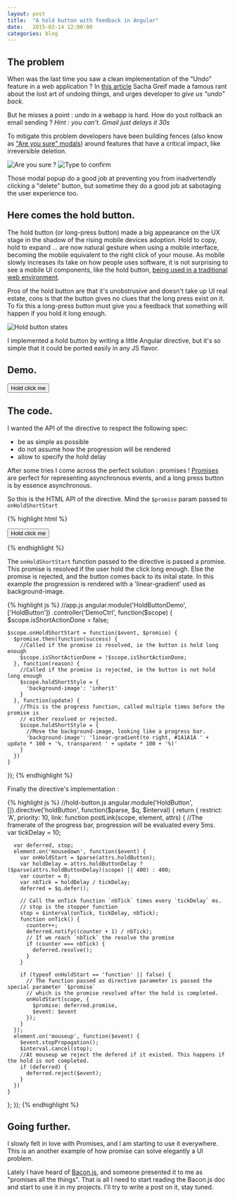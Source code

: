 ```yaml
---
layout: post
title:  "A hold button with feedback in Angular"
date:   2015-03-14 12:00:00
categories: blog
---
```



<script src="//cdnjs.cloudflare.com/ajax/libs/angular.js/1.3.14/angular.js"></script>
<script src="/js/hold-button.js"></script>



## The problem

When was the last time you saw a clean implementation of the "Undo" feature in a web application ? In [this article](http://sachagreif.com/undo/) Sacha Greif made a famous rant about the lost art of undoing things, and urges developer to _give us “undo” back._ 

But he misses a point : undo in a webapp is hard. How do yout rollback an email sending ? _Hint : you can't. Gmail just delays it 30s_ 

To mitigate this problem developers have been building fences (also know as ["Are you sure" modals](https://www.google.fr/search?q=are+you+sure+modal&source=lnms&tbm=isch&sa=X&ei=qJkEVfaQE5TYavCcgdAN&ved=0CAcQ_AUoAQ&biw=1344&bih=743)) around features that have a critical impact, like irreversible deletion.

![Are you sure ?](http://dun4nx4d6jyre.cloudfront.net/assets/do-sure.png "Are you sure ?")
![Type to confirm](http://www.questioningdesigns.com/wp-content/uploads/2014/03/mailchimp-delete-action.png "Type to confirm")

Those modal popup do a good job at preventing you from inadvertendly clicking a "delete" button, but sometime they do a good job at sabotaging the user experience too.

## Here comes the hold button.

The hold button (or long-press button) made a big appearance on the UX stage in the shadow of the rising mobile devices adoption. Hold to copy, hold to expand ... are now natural gesture when using a mobile interface, becoming the mobile equivalent to the right click of your mouse. As mobile slowly increases its take on how people uses software, it is not surprising to see a mobile UI components, like the hold button, [being used in a traditional web environment](http://ux.stackexchange.com/a/50782/17281).


Pros of the hold button are that it's unobstrusive and doesn't take up UI real estate, cons is that the button gives no clues that the long press exist on it. To fix this a long-press button must give you a feedback that something will happen if you hold it long enough.

![Hold button states](http://i.stack.imgur.com/lRTUq.jpg "Hold button states")

I implemented a hold button by writing a little Angular directive, but it's so simple that it could be ported easily in any JS flavor.

## Demo.

<div ng-app="HoldButtonDemo" ng-controller="DemoCtrl">
  <div class="xlarge btn" ng-class="{'danger': !isShortActionDone, 'success': isShortActionDone}" ng-style="holdShortStyle"><button hold-button="onHoldShortStart($event, $promise)" hold-button-delay="400">Hold click me</button></div>
</div>

## The code.

I wanted the API of the directive to respect the following spec: 

- be as simple as possible
- do not assume how the progression will be rendered
- allow to specify the hold delay

After some tries I come across the perfect solution : promises ! [Promises](http://documentup.com/kriskowal/q/) are perfect for representing asynchronous events, and a long press button is by essence asynchronous.

So this is the HTML API of the directive. Mind the `$promise` param passed to `onHoldShortStart`

{% highlight html %}
<div ng-app="HoldButtonDemo" ng-controller="DemoCtrl">
  <div class="xlarge btn" ng-class="{'danger': !isShortActionDone, 'success': isShortActionDone}" ng-style="holdShortStyle">
    <button hold-button="onHoldShortStart($event, $promise)" hold-button-delay="400">Hold click me</button>
  </div>
</div>

{% endhighlight %}


The `onHoldShortStart` function passed to the directive is passed a promise. This promise is resolved if the user hold the click long enough. Else the promise is rejected, and the button comes back to its inital state. In this example the progression is rendered with a 'linear-gradient' used as background-image.

{% highlight js %}
//app.js
angular.module('HoldButtonDemo', ['HoldButton'])
  .controller('DemoCtrl', function($scope) {
    $scope.isShortActionDone = false;

    $scope.onHoldShortStart = function($event, $promise) {
      $promise.then(function(success) {
        //Called if the promise is resolved, ie the button is hold long enough
        $scope.isShortActionDone = !$scope.isShortActionDone;
      }, function(reason) {
        //Called if the promise is rejected, ie the button is not hold long enough
        $scope.holdShortStyle = {
          'background-image': 'inherit'
        }
      }, function(update) {
        //This is the progress function, called multiple times before the promise is 
        // either resolved or rejected.
        $scope.holdShortStyle = {
          //Move the background-image, looking like a progress bar.
          'background-image': 'linear-gradient(to right, #1A1A1A ' + update * 100 + '%, transparent ' + update * 100 + '%)'
        }
      })
    }
  });
{% endhighlight %}


Finally the directive's implementation :

{% highlight js %}
//hold-button.js
angular.module('HoldButton', []).directive('holdButton', function($parse, $q, $interval) {
  return {
    restrict: 'A',
    priority: 10,
    link: function postLink(scope, element, attrs) {
      //The framerate of the progress bar, progression will be evaluated every 5ms.  
      var tickDelay = 10;

      var deferred, stop;
      element.on('mousedown', function($event) {
        var onHoldStart = $parse(attrs.holdButton);
        var holdDelay = attrs.holdButtonDelay ? ($parse(attrs.holdButtonDelay)(scope) || 400) : 400;
        var counter = 0;
        var nbTick = holdDelay / tickDelay;
        deferred = $q.defer();

        // Call the onTick function `nbTick` times every `tickDelay` ms.
        // stop is the stopper function 
        stop = $interval(onTick, tickDelay, nbTick);
        function onTick() {
          counter++;
          deferred.notify((counter + 1) / nbTick);
          // If we reach `nbTick` the resolve the promise
          if (counter === nbTick) {
            deferred.resolve();
          }
        }

        if (typeof onHoldStart == 'function' || false) {
          // The function passed as directive parameter is passed the special parameter `$promise`
          // which is the promise resolved after the hold is completed. 
          onHoldStart(scope, {
            $promise: deferred.promise,
            $event: $event
          });
        }
      });
      element.on('mouseup', function($event) {
        $event.stopPropagation();
        $interval.cancel(stop);
        //At mouseup we reject the defered if it existed. This happens if the hold is not completed. 
        if (deferred) {
          deferred.reject($event);
        }
      })
    }
  };
});
{% endhighlight %}


## Going further.

I slowly felt in love with Promises, and I am starting to use it everywhere. This is an another example of how promise can solve elegantly a UI problem.

Lately I have heard of [Bacon.js](https://baconjs.github.io/), and someone presented it to me as "promises all the things". That is all I need to start reading the Bacon.js doc and start to use it in my projects. I'll try to write a post on it, stay tuned.

